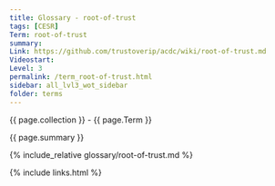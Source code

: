 ```yaml
---
title: Glossary - root-of-trust
tags: [CESR]
Term: root-of-trust
summary: 
Link: https://github.com/trustoverip/acdc/wiki/root-of-trust.md
Videostart: 
Level: 3
permalink: /term_root-of-trust.html
sidebar: all_lvl3_wot_sidebar
folder: terms
---
```


{{ page.collection }} - {{ page.Term }}

   {{ page.summary }}

{% include_relative glossary/root-of-trust.md %}

 {% include links.html %} 
